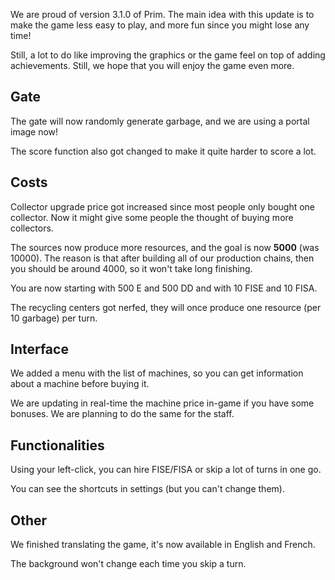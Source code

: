 We are proud of version 3.1.0 of Prim.
The main idea with this update is to make the game less easy to play,
and more fun since you might lose any time!

Still, a lot to do like improving the graphics or the game
feel on top of adding achievements. Still, we hope that you
will enjoy the game even more.

## Gate

The gate will now randomly generate garbage,
and we are using a portal image now!

The score function also got changed to make it
quite harder to score a lot.

## Costs

Collector upgrade price got increased since most people only
bought one collector. Now it might give some people the thought
of buying more collectors.

The sources now produce more resources, and the goal
is now **5000** (was 10000). The reason is that after building
all of our production chains, then you should be around 4000,
so it won't take long finishing.

You are now starting with 500 E and 500 DD and with 10
FISE and 10 FISA.

The recycling centers got nerfed, they will once produce one
resource (per 10 garbage) per turn.

## Interface

We added a menu with the list of machines, so you can get
information about a machine before buying it.

We are updating in real-time the machine price in-game
if you have some bonuses. We are planning to do the same
for the staff.

## Functionalities

Using your left-click, you can hire FISE/FISA or skip a lot of
turns in one go.

You can see the shortcuts in settings (but you can't change them).

## Other

We finished translating the game, it's now
available in English and French.

The background won't change each time you skip a turn.